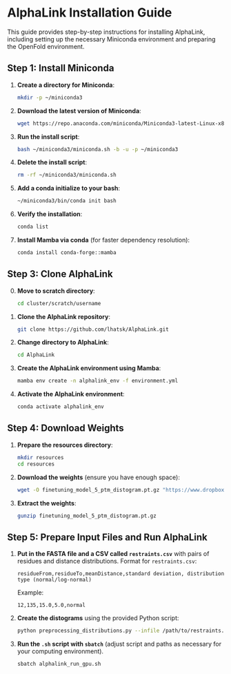 # AlphaLink Installation Guide

This guide provides step-by-step instructions for installing AlphaLink, including setting up the necessary Miniconda environment and preparing the OpenFold environment.

## Step 1: Install Miniconda

1. **Create a directory for Miniconda**:
    ```bash
    mkdir -p ~/miniconda3
    ```

2. **Download the latest version of Miniconda**:
    ```bash
    wget https://repo.anaconda.com/miniconda/Miniconda3-latest-Linux-x86_64.sh -O ~/miniconda3/miniconda.sh
    ```

3. **Run the install script**:
    ```bash
    bash ~/miniconda3/miniconda.sh -b -u -p ~/miniconda3
    ```

4. **Delete the install script**:
    ```bash
    rm -rf ~/miniconda3/miniconda.sh
    ```

5. **Add a conda initialize to your bash**:
    ```bash
    ~/miniconda3/bin/conda init bash
    ```

6. **Verify the installation**:
    ```bash
    conda list
    ```

7. **Install Mamba via conda** (for faster dependency resolution):
    ```bash
    conda install conda-forge::mamba
    ```
## Step 3: Clone AlphaLink
0. **Move to scratch directory**:
    ```bash
    cd cluster/scratch/username
    ```
1. **Clone the AlphaLink repository**:
    ```bash
    git clone https://github.com/lhatsk/AlphaLink.git
    ```

2. **Change directory to AlphaLink**:
    ```bash
    cd AlphaLink
    ```

3. **Create the AlphaLink environment using Mamba**:
    ```bash
    mamba env create -n alphalink_env -f environment.yml
    ```

4. **Activate the AlphaLink environment**:
    ```bash
    conda activate alphalink_env
    ```

## Step 4: Download Weights

1. **Prepare the resources directory**:
    ```bash
    mkdir resources
    cd resources
    ```

2. **Download the weights** (ensure you have enough space):
    ```bash
    wget -O finetuning_model_5_ptm_distogram.pt.gz "https://www.dropbox.com/s/5jmb8pxmt5rr751/finetuning_model_5_ptm_distogram.pt.gz?dl=1"
    ```

3. **Extract the weights**:
    ```bash
    gunzip finetuning_model_5_ptm_distogram.pt.gz
    ```

## Step 5: Prepare Input Files and Run AlphaLink

1. **Put in the FASTA file and a CSV called `restraints.csv`** with pairs of residues and distance distributions. Format for `restraints.csv`:
    ```
    residueFrom,residueTo,meanDistance,standard deviation, distribution type (normal/log-normal)
    ```
    Example:
    ```
    12,135,15.0,5.0,normal
    ```

2. **Create the distograms** using the provided Python script:
    ```bash
    python preprocessing_distributions.py --infile /path/to/restraints.csv --outfile /path/to/output/
    ```

3. **Run the `.sh` script with `sbatch`** (adjust script and paths as necessary for your computing environment).
    ```bash
    sbatch alphalink_run_gpu.sh
    ```
